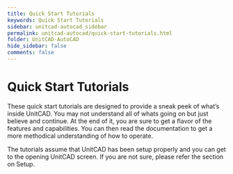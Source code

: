 ```yaml
---
title: Quick Start Tutorials
keywords: Quick Start Tutorials
sidebar: unitcad-autocad_sidebar
permalink: unitcad-autocad/quick-start-tutorials.html
folder: UnitCAD-AutoCAD
hide_sidebar: false
comments: false
---
```

# Quick Start Tutorials



These quick start tutorials are designed to provide a sneak peek of what’s inside UnitCAD. You may not understand all of whats going on but just believe and continue. At the end of it, you are sure to get a flavor of the features and capabilities. You can then read the documentation to get a more methodical understanding of how to operate.

The tutorials assume that UnitCAD has been setup properly and you can get to the opening UnitCAD screen. If you are not sure, please refer the section on Setup.


